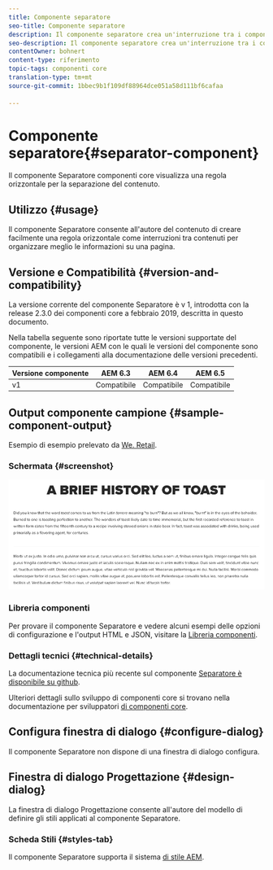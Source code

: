 ```yaml
---
title: Componente separatore
seo-title: Componente separatore
description: Il componente separatore crea un'interruzione tra i componenti di una pagina
seo-description: Il componente separatore crea un'interruzione tra i componenti di una pagina
contentOwner: bohnert
content-type: riferimento
topic-tags: componenti core
translation-type: tm+mt
source-git-commit: 1bbec9b1f109df88964dce051a58d111bf6cafaa

---
```



# Componente separatore{#separator-component}

Il componente Separatore componenti core visualizza una regola orizzontale per la separazione del contenuto.

## Utilizzo {#usage}

Il componente Separatore consente all&#39;autore del contenuto di creare facilmente una regola orizzontale come interruzioni tra contenuti per organizzare meglio le informazioni su una pagina.

## Versione e Compatibilità {#version-and-compatibility}

La versione corrente del componente Separatore è v 1, introdotta con la release 2.3.0 dei componenti core a febbraio 2019, descritta in questo documento.

Nella tabella seguente sono riportate tutte le versioni supportate del componente, le versioni AEM con le quali le versioni del componente sono compatibili e i collegamenti alla documentazione delle versioni precedenti.

| Versione componente | AEM 6.3 | AEM 6.4 | AEM 6.5 |
|---|---|---|---|
| v1 | Compatibile | Compatibile | Compatibile |

## Output componente campione {#sample-component-output}

Esempio di esempio prelevato da [We. Retail](https://helpx.adobe.com/experience-manager/6-5/sites/developing/using/we-retail.html).

### Schermata {#screenshot}

![](assets/screen_shot_2019-02-07at09.38.58.png)

### Libreria componenti

Per provare il componente Separatore e vedere alcuni esempi delle opzioni di configurazione e l&#39;output HTML e JSON, visitare la [Libreria componenti](http://opensource.adobe.com/aem-core-wcm-components/library/separator.html).

### Dettagli tecnici {#technical-details}

La documentazione tecnica più recente sul componente [Separatore è disponibile su github](https://github.com/adobe/aem-core-wcm-components/blob/master/content/src/content/jcr_root/apps/core/wcm/components/separator/v1/separator).

Ulteriori dettagli sullo sviluppo di componenti core si trovano nella documentazione per sviluppatori [di componenti core](developing.md).

## Configura finestra di dialogo {#configure-dialog}

Il componente Separatore non dispone di una finestra di dialogo configura.

## Finestra di dialogo Progettazione {#design-dialog}

La finestra di dialogo Progettazione consente all&#39;autore del modello di definire gli stili applicati al componente Separatore.

### Scheda Stili {#styles-tab}

Il componente Separatore supporta il sistema [di stile AEM](authoring.md#component-styling).
